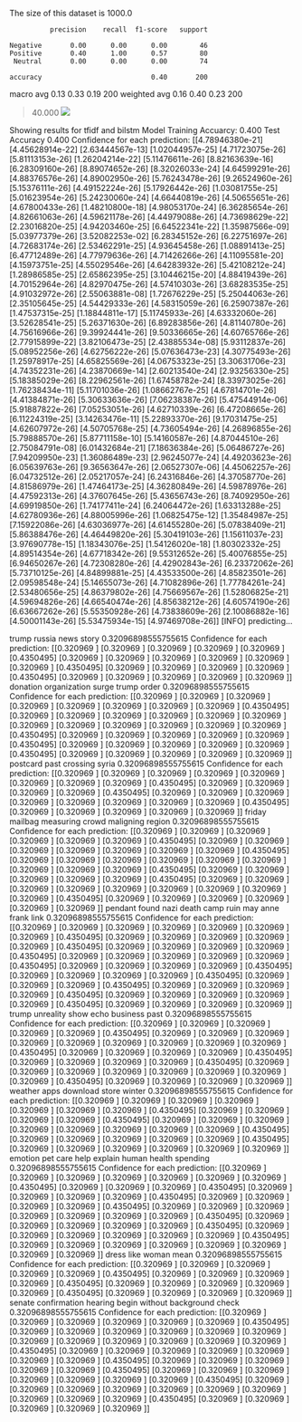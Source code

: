 The size of this dataset is 1000.0

              precision    recall  f1-score   support

    Negative       0.00      0.00      0.00        46
    Positive       0.40      1.00      0.57        80
     Neutral       0.00      0.00      0.00        74

    accuracy                           0.40       200
   macro avg       0.13      0.33      0.19       200
weighted avg       0.16      0.40      0.23       200

> 40.000
![](../plots/plot_acc_20230817-2020.png)

Showing results for tfidf and bilstm Model
Training Accuarcy: 0.400
Test Accuracy 0.400
Confidence for each prediction: [[4.78946380e-21]
 [4.45628914e-22]
 [2.63444567e-13]
 [1.02044957e-25]
 [4.71723075e-26]
 [5.81113153e-26]
 [1.26204214e-22]
 [5.11476611e-26]
 [8.82163639e-16]
 [6.28309160e-26]
 [8.89074652e-26]
 [8.32026033e-24]
 [4.64599291e-26]
 [4.88376576e-26]
 [4.89002950e-26]
 [5.76243478e-26]
 [9.26524960e-26]
 [5.15376111e-26]
 [4.49152224e-26]
 [5.17926442e-26]
 [1.03081755e-25]
 [5.01623954e-26]
 [5.24230060e-24]
 [4.66440819e-26]
 [4.50655651e-26]
 [4.67800433e-26]
 [1.48210800e-18]
 [4.98053170e-24]
 [6.36285654e-26]
 [4.82661063e-26]
 [4.59621178e-26]
 [4.44979088e-26]
 [4.73698629e-22]
 [2.23016820e-25]
 [4.94203460e-25]
 [6.64522341e-22]
 [1.35987566e-09]
 [5.03977379e-26]
 [3.52082253e-02]
 [6.28345152e-26]
 [6.22751697e-26]
 [4.72683174e-26]
 [2.53462291e-25]
 [4.93645458e-26]
 [1.08891413e-25]
 [6.47712489e-26]
 [4.77979636e-26]
 [4.71426266e-26]
 [4.11095581e-20]
 [4.15973751e-25]
 [4.55029546e-26]
 [4.64283932e-26]
 [5.42108212e-24]
 [1.28986585e-25]
 [2.65862395e-25]
 [3.10446215e-20]
 [4.88419439e-26]
 [4.70152964e-26]
 [4.82970475e-26]
 [4.57410303e-26]
 [3.68283535e-25]
 [4.91032972e-26]
 [2.55063881e-08]
 [1.72676229e-25]
 [5.25044063e-26]
 [2.35105645e-25]
 [4.54429333e-26]
 [4.58315059e-26]
 [6.25907387e-26]
 [1.47537315e-25]
 [1.18844811e-17]
 [5.11745933e-26]
 [4.63332060e-26]
 [3.52628541e-25]
 [5.26371630e-26]
 [6.89283856e-26]
 [4.81140780e-26]
 [4.75616966e-26]
 [9.39924441e-26]
 [9.50336665e-26]
 [4.60765766e-26]
 [2.77915899e-22]
 [3.82106473e-25]
 [2.43885534e-08]
 [5.93112837e-26]
 [5.08952256e-26]
 [4.62756222e-26]
 [5.07636473e-23]
 [4.30775493e-26]
 [1.25978917e-25]
 [4.65825569e-26]
 [4.06753323e-25]
 [3.30631706e-23]
 [4.74352231e-26]
 [4.23870669e-14]
 [2.60213540e-24]
 [2.93256330e-25]
 [5.18385029e-26]
 [8.22962561e-26]
 [1.67458782e-24]
 [8.33973025e-26]
 [1.76238434e-11]
 [5.11701036e-26]
 [1.08662767e-25]
 [4.67814701e-26]
 [4.41384871e-26]
 [5.30633636e-26]
 [7.06238387e-26]
 [5.47544914e-06]
 [5.91887822e-26]
 [7.05253051e-26]
 [4.62710339e-26]
 [6.47208665e-26]
 [6.11224319e-25]
 [3.14263476e-11]
 [5.22893370e-26]
 [9.17031475e-25]
 [4.62607972e-26]
 [4.50705768e-25]
 [4.73605494e-26]
 [4.26896855e-26]
 [5.79888570e-26]
 [5.87711158e-10]
 [5.14160587e-26]
 [4.87044510e-26]
 [2.75084791e-08]
 [6.01432684e-21]
 [7.18636384e-26]
 [5.06486727e-26]
 [7.94209950e-23]
 [1.36086489e-23]
 [2.96245077e-24]
 [4.49203623e-26]
 [6.05639763e-26]
 [9.36563647e-26]
 [2.06527307e-06]
 [4.45062257e-26]
 [6.04732512e-26]
 [2.05217057e-24]
 [6.24316846e-26]
 [4.37058770e-26]
 [4.81586979e-26]
 [1.47464173e-25]
 [4.36280849e-26]
 [4.59878976e-26]
 [4.47592313e-26]
 [4.37607645e-26]
 [5.43656743e-26]
 [8.74092950e-26]
 [4.69919850e-26]
 [1.74177411e-24]
 [6.24064472e-26]
 [1.63313288e-25]
 [4.62780936e-26]
 [4.88005996e-26]
 [1.06825475e-12]
 [1.35484987e-25]
 [7.15922086e-26]
 [4.63036977e-26]
 [4.61455280e-26]
 [5.07838409e-21]
 [5.86388476e-26]
 [4.46449820e-26]
 [5.30419103e-26]
 [1.15611037e-23]
 [3.97690778e-15]
 [1.18343076e-25]
 [1.54126020e-18]
 [1.80302332e-25]
 [4.89514354e-26]
 [4.67718342e-26]
 [9.55312652e-26]
 [5.40076855e-25]
 [6.94650267e-26]
 [4.72308280e-26]
 [4.42902843e-26]
 [6.23372062e-26]
 [5.73710125e-26]
 [4.84899881e-25]
 [4.43533500e-26]
 [4.85823501e-26]
 [2.09598548e-24]
 [5.14655073e-26]
 [4.71082896e-26]
 [1.77784261e-24]
 [2.53480656e-25]
 [4.86379802e-26]
 [4.75669567e-26]
 [1.52806825e-21]
 [4.59694826e-26]
 [4.66540474e-26]
 [4.85638212e-26]
 [4.60574190e-26]
 [6.63667262e-26]
 [5.55350928e-26]
 [4.73838609e-26]
 [2.10086882e-16]
 [4.50001143e-26]
 [5.53475934e-15]
 [4.97469708e-26]]
[INFO] predicting...

trump russia news story
0.32096898555755615
Confidence for each prediction: [[0.320969 ]
 [0.320969 ]
 [0.320969 ]
 [0.320969 ]
 [0.320969 ]
 [0.4350495]
 [0.320969 ]
 [0.320969 ]
 [0.320969 ]
 [0.320969 ]
 [0.320969 ]
 [0.320969 ]
 [0.4350495]
 [0.320969 ]
 [0.320969 ]
 [0.320969 ]
 [0.320969 ]
 [0.4350495]
 [0.320969 ]
 [0.320969 ]
 [0.320969 ]
 [0.320969 ]
 [0.320969 ]]
donation organization surge trump order
0.32096898555755615
Confidence for each prediction: [[0.320969 ]
 [0.320969 ]
 [0.320969 ]
 [0.320969 ]
 [0.320969 ]
 [0.320969 ]
 [0.320969 ]
 [0.320969 ]
 [0.4350495]
 [0.320969 ]
 [0.320969 ]
 [0.320969 ]
 [0.320969 ]
 [0.320969 ]
 [0.320969 ]
 [0.320969 ]
 [0.320969 ]
 [0.320969 ]
 [0.320969 ]
 [0.320969 ]
 [0.320969 ]
 [0.4350495]
 [0.320969 ]
 [0.320969 ]
 [0.320969 ]
 [0.320969 ]
 [0.320969 ]
 [0.4350495]
 [0.320969 ]
 [0.320969 ]
 [0.320969 ]
 [0.320969 ]
 [0.320969 ]
 [0.4350495]
 [0.320969 ]
 [0.320969 ]
 [0.320969 ]
 [0.320969 ]
 [0.320969 ]]
postcard past crossing syria
0.32096898555755615
Confidence for each prediction: [[0.320969 ]
 [0.320969 ]
 [0.320969 ]
 [0.320969 ]
 [0.320969 ]
 [0.320969 ]
 [0.320969 ]
 [0.320969 ]
 [0.4350495]
 [0.320969 ]
 [0.320969 ]
 [0.320969 ]
 [0.320969 ]
 [0.4350495]
 [0.320969 ]
 [0.320969 ]
 [0.320969 ]
 [0.320969 ]
 [0.320969 ]
 [0.320969 ]
 [0.320969 ]
 [0.320969 ]
 [0.4350495]
 [0.320969 ]
 [0.320969 ]
 [0.320969 ]
 [0.320969 ]
 [0.320969 ]]
friday mailbag measuring crowd maligning region
0.32096898555755615
Confidence for each prediction: [[0.320969 ]
 [0.320969 ]
 [0.320969 ]
 [0.320969 ]
 [0.320969 ]
 [0.320969 ]
 [0.4350495]
 [0.320969 ]
 [0.320969 ]
 [0.320969 ]
 [0.320969 ]
 [0.320969 ]
 [0.320969 ]
 [0.320969 ]
 [0.4350495]
 [0.320969 ]
 [0.320969 ]
 [0.320969 ]
 [0.320969 ]
 [0.320969 ]
 [0.320969 ]
 [0.320969 ]
 [0.320969 ]
 [0.320969 ]
 [0.4350495]
 [0.320969 ]
 [0.320969 ]
 [0.320969 ]
 [0.320969 ]
 [0.320969 ]
 [0.4350495]
 [0.320969 ]
 [0.320969 ]
 [0.320969 ]
 [0.320969 ]
 [0.320969 ]
 [0.320969 ]
 [0.320969 ]
 [0.320969 ]
 [0.320969 ]
 [0.4350495]
 [0.320969 ]
 [0.320969 ]
 [0.320969 ]
 [0.320969 ]
 [0.320969 ]
 [0.320969 ]]
pendant found nazi death camp ruin may anne frank link
0.32096898555755615
Confidence for each prediction: [[0.320969 ]
 [0.320969 ]
 [0.320969 ]
 [0.320969 ]
 [0.320969 ]
 [0.320969 ]
 [0.320969 ]
 [0.4350495]
 [0.320969 ]
 [0.320969 ]
 [0.320969 ]
 [0.320969 ]
 [0.320969 ]
 [0.4350495]
 [0.320969 ]
 [0.320969 ]
 [0.320969 ]
 [0.320969 ]
 [0.4350495]
 [0.320969 ]
 [0.320969 ]
 [0.320969 ]
 [0.320969 ]
 [0.320969 ]
 [0.4350495]
 [0.320969 ]
 [0.320969 ]
 [0.320969 ]
 [0.320969 ]
 [0.4350495]
 [0.320969 ]
 [0.320969 ]
 [0.320969 ]
 [0.320969 ]
 [0.4350495]
 [0.320969 ]
 [0.320969 ]
 [0.320969 ]
 [0.4350495]
 [0.320969 ]
 [0.320969 ]
 [0.320969 ]
 [0.320969 ]
 [0.4350495]
 [0.320969 ]
 [0.320969 ]
 [0.320969 ]
 [0.320969 ]
 [0.320969 ]
 [0.4350495]
 [0.320969 ]
 [0.320969 ]
 [0.320969 ]
 [0.320969 ]]
trump unreality show echo business past
0.32096898555755615
Confidence for each prediction: [[0.320969 ]
 [0.320969 ]
 [0.320969 ]
 [0.320969 ]
 [0.320969 ]
 [0.4350495]
 [0.320969 ]
 [0.320969 ]
 [0.320969 ]
 [0.320969 ]
 [0.320969 ]
 [0.320969 ]
 [0.320969 ]
 [0.320969 ]
 [0.320969 ]
 [0.4350495]
 [0.320969 ]
 [0.320969 ]
 [0.320969 ]
 [0.320969 ]
 [0.4350495]
 [0.320969 ]
 [0.320969 ]
 [0.320969 ]
 [0.320969 ]
 [0.4350495]
 [0.320969 ]
 [0.320969 ]
 [0.320969 ]
 [0.320969 ]
 [0.320969 ]
 [0.320969 ]
 [0.320969 ]
 [0.320969 ]
 [0.4350495]
 [0.320969 ]
 [0.320969 ]
 [0.320969 ]
 [0.320969 ]]
weather apps download store winter
0.32096898555755615
Confidence for each prediction: [[0.320969 ]
 [0.320969 ]
 [0.320969 ]
 [0.320969 ]
 [0.320969 ]
 [0.320969 ]
 [0.320969 ]
 [0.4350495]
 [0.320969 ]
 [0.320969 ]
 [0.320969 ]
 [0.320969 ]
 [0.4350495]
 [0.320969 ]
 [0.320969 ]
 [0.320969 ]
 [0.320969 ]
 [0.320969 ]
 [0.320969 ]
 [0.320969 ]
 [0.320969 ]
 [0.4350495]
 [0.320969 ]
 [0.320969 ]
 [0.320969 ]
 [0.320969 ]
 [0.320969 ]
 [0.4350495]
 [0.320969 ]
 [0.320969 ]
 [0.320969 ]
 [0.320969 ]
 [0.320969 ]
 [0.320969 ]]
emotion pet care help explain human health spending
0.32096898555755615
Confidence for each prediction: [[0.320969 ]
 [0.320969 ]
 [0.320969 ]
 [0.320969 ]
 [0.320969 ]
 [0.320969 ]
 [0.320969 ]
 [0.4350495]
 [0.320969 ]
 [0.320969 ]
 [0.320969 ]
 [0.4350495]
 [0.320969 ]
 [0.320969 ]
 [0.320969 ]
 [0.320969 ]
 [0.4350495]
 [0.320969 ]
 [0.320969 ]
 [0.320969 ]
 [0.320969 ]
 [0.4350495]
 [0.320969 ]
 [0.320969 ]
 [0.320969 ]
 [0.320969 ]
 [0.320969 ]
 [0.320969 ]
 [0.320969 ]
 [0.4350495]
 [0.320969 ]
 [0.320969 ]
 [0.320969 ]
 [0.320969 ]
 [0.320969 ]
 [0.4350495]
 [0.320969 ]
 [0.320969 ]
 [0.320969 ]
 [0.320969 ]
 [0.320969 ]
 [0.320969 ]
 [0.4350495]
 [0.320969 ]
 [0.320969 ]
 [0.320969 ]
 [0.320969 ]
 [0.320969 ]
 [0.320969 ]
 [0.320969 ]
 [0.320969 ]]
dress like woman mean
0.32096898555755615
Confidence for each prediction: [[0.320969 ]
 [0.320969 ]
 [0.320969 ]
 [0.320969 ]
 [0.320969 ]
 [0.4350495]
 [0.320969 ]
 [0.320969 ]
 [0.320969 ]
 [0.320969 ]
 [0.4350495]
 [0.320969 ]
 [0.320969 ]
 [0.320969 ]
 [0.320969 ]
 [0.320969 ]
 [0.4350495]
 [0.320969 ]
 [0.320969 ]
 [0.320969 ]
 [0.320969 ]]
senate confirmation hearing begin without background check
0.32096898555755615
Confidence for each prediction: [[0.320969 ]
 [0.320969 ]
 [0.320969 ]
 [0.320969 ]
 [0.320969 ]
 [0.320969 ]
 [0.4350495]
 [0.320969 ]
 [0.320969 ]
 [0.320969 ]
 [0.320969 ]
 [0.320969 ]
 [0.320969 ]
 [0.320969 ]
 [0.320969 ]
 [0.320969 ]
 [0.320969 ]
 [0.320969 ]
 [0.320969 ]
 [0.4350495]
 [0.320969 ]
 [0.320969 ]
 [0.320969 ]
 [0.320969 ]
 [0.320969 ]
 [0.320969 ]
 [0.320969 ]
 [0.4350495]
 [0.320969 ]
 [0.320969 ]
 [0.320969 ]
 [0.320969 ]
 [0.320969 ]
 [0.4350495]
 [0.320969 ]
 [0.320969 ]
 [0.320969 ]
 [0.320969 ]
 [0.320969 ]
 [0.320969 ]
 [0.320969 ]
 [0.4350495]
 [0.320969 ]
 [0.320969 ]
 [0.320969 ]
 [0.320969 ]
 [0.320969 ]
 [0.320969 ]
 [0.320969 ]
 [0.320969 ]
 [0.320969 ]
 [0.320969 ]
 [0.4350495]
 [0.320969 ]
 [0.320969 ]
 [0.320969 ]
 [0.320969 ]
 [0.320969 ]]
